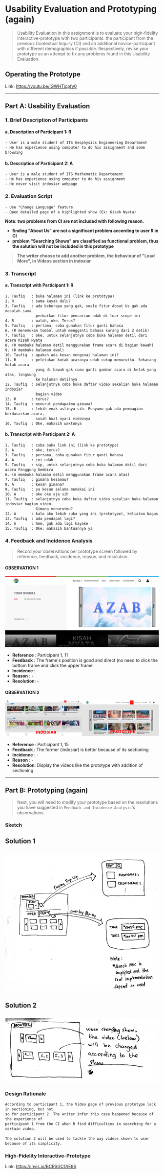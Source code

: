 # Usability Evaluation and Prototyping (again)
> Usability Evaluation in this assignment is to evaluate your high-fidelity interactive-prototype with two participants:
> the participant from the previous Contextual Inquiry (CI) 
> and an additional novice-participant with different demographics if possible.
> Respectively, revise your prototype as an attempt to fix any problems found in this Usability Evaluation.

## Operating the Prototype

Link: https://youtu.be/iGWHTicpfy0

---

## Part A: Usability Evaluation
### 1. Brief Description of Participants
#### a. Description of Participant 1: R
```text
- User is a male student of ITS Geophysics Engineering Department
- He has experience using computer to do his assignment and some browsing
```

#### b. Description of Participant 2: A
```text
- User is a male student of ITS Mathematic Departement
- He has experience using computer to do his assignment
- He never visit indosiar webpage
```

### 2. Evaluation Script
```text
- Use "Change Language" feature
- Open detailed page of a highlighted show (Ex: Kisah Nyata)
```

**Note: two problems from CI are not included with following reason.**
- **finding "About Us" are not a significant problem according to user R in CI**
- **problem "Searching Shows" are classified as functional problem, thus the solution will not**
**be included in this prototype**

>**The writer choose to add another problem, the behaviour of "Load More", in Videos section
in indosiar**

### 3. Transcript
#### a. Transcript with Participant 1: R
```
1. Taufiq   : buka halaman ini (link ke prototype)
2. R        : sama kayak dulu?
3. Taufiq   : ada beberapa yang gak, soale fitur About Us gak ada masalah sama 
              perbaikan fitur pencarian udah di luar scope ini
4. R        : oalah, oke. Terus?
5. Taufiq   : pertama, coba gunakan fitur ganti bahasa
6. (R menemukan tombol untuk mengganti bahasa kurang dari 2 detik)
7. Taufiq   : oke, untuk selanjutnya coba buka halaman detil dari acara Kisah Nyata
8. (R membuka halaman detil menggunakan frame acara di bagian bawah)
9. (R membuka halaman awal)
10. Taufiq  : apakah ada kesan mengenai halaman ini?
11. R       : peletakan kotak acaranya udah cukup menurutku. Sekarang kotak acara
              yang di bawah gak cuma ganti gambar acara di kotak yang atas, langsung
              ke halaman detilnya
12. Taufiq  : selanjutnya coba buka daftar video sekalian buka halaman indosiar 
              bagian video
13. R       : terus?
14. Taufiq  : menurut pendapatmu gimana?
15. R       : lebih enak aslinya sih. Punyamu gak ada pembagian berdasarkan acara, 
              susah buat nyari videonya
16. Taufiq  : Oke, makasih waktunya
```

#### b. Transcript with Participant 2: A
```
1. Taufiq   : coba buka link ini (link ke prototype)
2. A        : oke, terus?
3. Taufiq   : pertama, coba gunakan fitur ganti bahasa
4. A        : ini udah
5. Taufiq   : sip, untuk selanjutnya coba buka halaman detil dari acara Panggung Gembira
6. (A membuka halaman detil menggunakan frame acara atas)
7. Taufiq   : gimana kesanmu?
8. A        : kesan gimana?
9. Taufiq   : ya kesan selama memakai ini
10. A       : oke oke aja sih
11. Taufiq  : selanjutnya coba buka daftar video sekalian buka halaman indosiar bagian video.
              Gimana menurutmu?
12. A       : kalo aku lebih suka yang ini (prototype), keliatan bagus
13. Taufiq  : ada pendapat lagi?
14. A       : hmm, gak ada lagi kayake
15. Taufiq  : Oke, makasih bantuannya ya
```

### 4. Feedback and Incidence Analysis
> Record your observations per prototype screen followed by reference, feedback, incidence, reason, and resolution.

#### OBSERVATION 1

![obs1](/img/indosiar_hi-fid_proto_main_azab.png)

 - **Reference** : Participant 1, 11
 - **Feedback**  : The frame's position is good and direct (no need to click the bottom frame and click the upper frame
 - **Incidence** : -
 - **Reason**    : -
 - **Resolution**: -
 
#### OBSERVATION 2

![obs2](/img/indosiar_proto.png)

 - **Reference** : Participant 1, 15
 - **Feedback**  : The former (indosiar) is better because of its sectioning
 - **Incidence** : -
 - **Reason**    : -
 - **Resolution**: Display the videos like the prototype with addition of sectioning.
 
 ---

## Part B: Prototyping (again)
> Next, you will need to modify your prototype 
> based on the resolutions you have suggested in `Feedback and Incidence Analysis`'s observations.

### Sketch
**Solution 1**
---
![sketch1](/img/sketch1.png)
---
**Solution 2**
---
![sketch2](/img/sketch2.png)
---
### Design Rationale
```
According to participant 1, the Video page of previous prototype lack in sectioning, but not
so for participant 2. The writer infer this case happened because of the experience of
participant 1 from the CI when R find difficulties in searching for a certain video.

The solution 2 will be used to tackle the way videos shown to user because of its simplicity.
```
### High-Fidelity Interactive-Prototype
Link: https://invis.io/BCRSGC1AE8S
